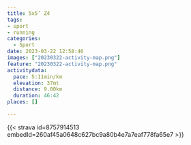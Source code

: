 ```yaml
---
title: 5x5’ Z4
tags:
- sport
- running
categories:
  - Sport
date: 2023-03-22 12:58:46
images: ["20230322-activity-map.png"]
feature: "20230322-activity-map.png"
activitydata:
  pace: 5:11min/km
  elevation: 37mt
  distance: 9.00km
  duration: 46:42
places: []

---
```


<!--more--> 

 [//]: # ({{< figure src="20230322-activity-map.png" title="map" >}})


{{< strava id=8757914513 embedId=260af45a0648c627bc9a80b4e7a7eaf778fa65e7 >}}
